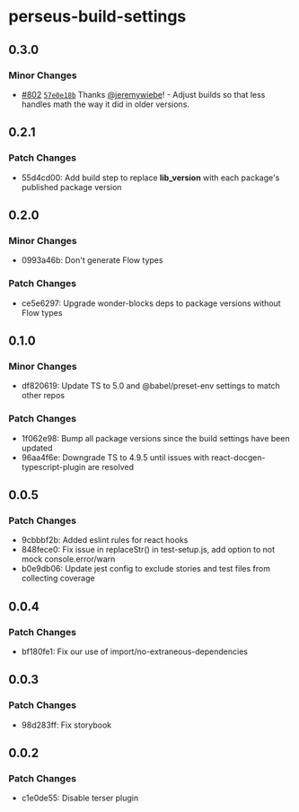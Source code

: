 # perseus-build-settings

## 0.3.0

### Minor Changes

-   [#802](https://github.com/Khan/perseus/pull/802) [`57e0e18b`](https://github.com/Khan/perseus/commit/57e0e18bd3729cde2e35cfa4ec40b67a5700049c) Thanks [@jeremywiebe](https://github.com/jeremywiebe)! - Adjust builds so that less handles math the way it did in older versions.

## 0.2.1

### Patch Changes

-   55d4cd00: Add build step to replace **lib_version** with each package's published package version

## 0.2.0

### Minor Changes

-   0993a46b: Don't generate Flow types

### Patch Changes

-   ce5e6297: Upgrade wonder-blocks deps to package versions without Flow types

## 0.1.0

### Minor Changes

-   df820619: Update TS to 5.0 and @babel/preset-env settings to match other repos

### Patch Changes

-   1f062e98: Bump all package versions since the build settings have been updated
-   96aa4f6e: Downgrade TS to 4.9.5 until issues with react-docgen-typescript-plugin are resolved

## 0.0.5

### Patch Changes

-   9cbbbf2b: Added eslint rules for react hooks
-   848fece0: Fix issue in replaceStr() in test-setup.js, add option to not mock console.error/warn
-   b0e9db06: Update jest config to exclude stories and test files from collecting coverage

## 0.0.4

### Patch Changes

-   bf180fe1: Fix our use of import/no-extraneous-dependencies

## 0.0.3

### Patch Changes

-   98d283ff: Fix storybook

## 0.0.2

### Patch Changes

-   c1e0de55: Disable terser plugin
